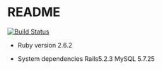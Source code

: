 # README
[![Build Status](https://travis-ci.com/Atsuyoshi-N/graphql_api_mode_sandbox.svg?branch=master)](https://travis-ci.com/Atsuyoshi-N/graphql_api_mode_sandbox)

* Ruby version
2.6.2

* System dependencies
Rails5.2.3
MySQL 5.7.25

